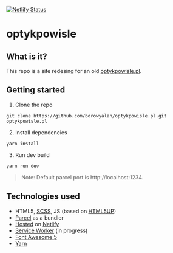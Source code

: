 
[![Netlify Status](https://api.netlify.com/api/v1/badges/070fc054-efb1-485a-a46f-942cd5871083/deploy-status)](https://app.netlify.com/sites/practical-ptolemy-8e4627/deploys)

# optykpowisle

## What is it? 

This repo is a site redesing for an old [optykpowisle.pl](http://optykpowisle.pl/). 

## Getting started

1. Clone the repo
````shell
git clone https://github.com/borowyalan/optykpowisle.pl.git optykpowisle.pl
````
2. Install dependencies
````shell
yarn install
````
3. Run dev build
````shell
yarn run dev
````
> Note: Default parcel port is http://localhost:1234.

## Technologies used

- HTML5, [SCSS](https://sass-lang.com/), JS (based on [HTML5UP](https://html5up.net/))
- [Parcel](https://parceljs.org/) as a bundler
- [Hosted](https://optykpowisle.borowyalan.com/) on [Netlify](https://www.netlify.com/)
- [Service Worker](https://developers.google.com/web/fundamentals/primers/service-workers/) (in progress)
- [Font Awesome 5](https://fontawesome.com/)
- [Yarn](https://yarnpkg.com/lang/en/)
